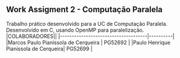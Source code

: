 ## Work Assigment 2 - Computação Paralela
Trabalho prático desenvolvido para a UC de Computação Paralela.
Desenvolvido em C, usando OpenMP para paralelização.
|COLABORADORES||
|-------------------------------------|----------|
|Marcos Paulo Pianissola de Cerqueira | PG52692 |
|Paulo Henrique Pianissola de Cerqueira| PG52699 |
